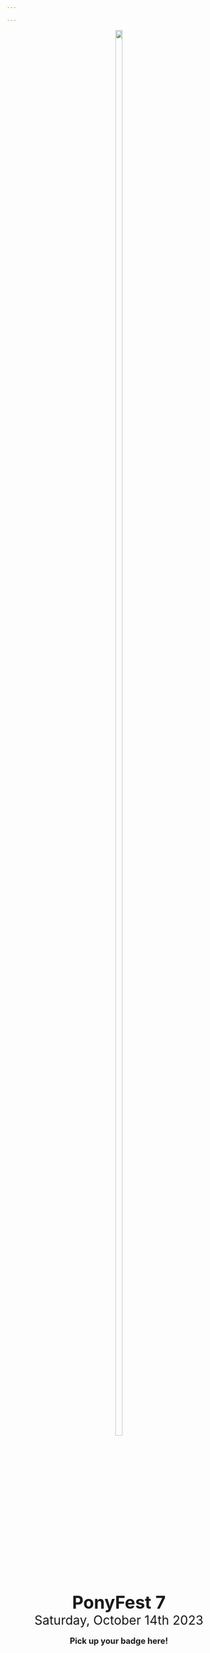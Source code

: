 ```yaml
---

---
```


<style type="text/css">
.discord-box {
	margin-left: auto;
	margin-right: auto;
	width: 480px;
	max-width: 90vw;
	border: 1px solid #aebbea;
	background-color: #104466;
	border-radius: 5px;
	padding: 10px;
	text-align: center;
}

p {
	font-size: 1.3em;
}

.vendors h2 {
	margin-top: 0;
}

.vendors p:last-child {
	margin-bottom: 0;
}

.content > div {
	display: flex;
}
</style>
<div style="display: inline-block; list-style: none; margin-left: auto; margin-right: auto; max-width: 1200px; flex-grow: 1; text-align: center; align-items: center " class="main">
	<div style="display:inline-block; text-align: center; flex-grow: 1;">
        <img id="schedule" src="/images/HalloweenPFOAlpha.png" style="width: 90%;" >
    </div>
	<div class="text-box" style="display:inline-block; flex-grow: 1; flex-direction: column; justify-content: space-around; text-align: center; flex-grow: 1; width: 500px;">
			<h1 style="font-size: 2.8em; margin: 0">PonyFest 7</h1>
			<p style="font-size: 2em; margin: 0">Saturday, October 14th 2023</p>
			<!--<p style="font-size: 2em; margin: 0">10:00PM EDT</p>-->
    </div>
    <div>
        <!-- <p> some sort of tag line here </p> -->
    </div>
    <!-- <div class="discord-box"> -->
    <div>
        <p style="font-weight: bold;">Pick up your badge here!</p>
        <p><a href="https://discord.gg/nSDGJCg" class="discord" style="height: 100px; width: 300px;"></a><br>
        <span id="onlineSpan" style="font-weight: normal;"></span></p>
    </div>
</div>


<script type="text/javascript">
var onlineSpan = document.getElementById('onlineSpan');
if (window.fetch) {
	async function update() {
		let result = await fetch("https://discordapp.com/api/guilds/690991376514547754/widget.json");
		let json = await result.json();
		let online = json['presence_count'];
		if (online) {
			if (online.toLocaleString) {
				online = online.toLocaleString();
			} else {
				online = online.toString();
			}
			onlineSpan.innerHTML =  online + ' online now!';
		}
	}
	update();
	setTimeout(update, 300000);
}
</script>
